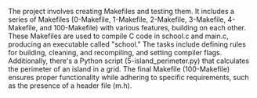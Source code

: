 The project involves creating Makefiles and testing them. It includes a series of Makefiles (0-Makefile, 1-Makefile, 2-Makefile, 3-Makefile, 4-Makefile, and 100-Makefile) with various features, building on each other. These Makefiles are used to compile C code in school.c and main.c, producing an executable called "school." The tasks include defining rules for building, cleaning, and recompiling, and setting compiler flags. Additionally, there's a Python script (5-island_perimeter.py) that calculates the perimeter of an island in a grid. The final Makefile (100-Makefile) ensures proper functionality while adhering to specific requirements, such as the presence of a header file (m.h).
